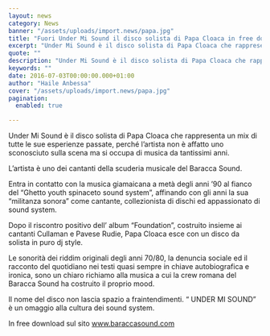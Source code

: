 ```yaml
---
layout: news
category: News
banner: "/assets/uploads/import.news/papa.jpg"
title: "Fuori Under Mi Sound il disco solista di Papa Cloaca in free download"
excerpt: "Under Mi Sound è il disco solista di Papa Cloaca che rappresenta un mix di tutte le sue esperienze passate, perché l’artista non è affatto uno sconosciuto sulla scena ma si occupa di musica da tantissimi anni. L’artista è uno dei cantanti della scuderia musicale del Baracca Sound. Entra in contatto con la musica giamaicana [&hellip"
quote: ""
description: "Under Mi Sound è il disco solista di Papa Cloaca che rappresenta un mix di tutte le sue esperienze passate, perché l’artista non è affatto uno sconosciuto sulla scena ma si occupa di musica da tantissimi anni. L’artista è uno dei cantanti della scuderia musicale del Baracca Sound. Entra in contatto con la musica giamaicana [&hellip"
keywords: ""
date: 2016-07-03T00:00:00.000+01:00
author: "Haile Anbessa"
cover: "/assets/uploads/import.news/papa.jpg"
pagination:
  enabled: true

---
```


Under Mi Sound è il disco solista di Papa Cloaca che rappresenta un mix di tutte le sue esperienze passate, perché l’artista non è affatto uno sconosciuto sulla scena ma si occupa di musica da tantissimi anni.

L’artista è uno dei cantanti della scuderia musicale del Baracca Sound.

Entra in contatto con la musica giamaicana a metà degli anni ’90 al fianco del “Ghetto youth spinaceto sound system”, affinando con gli anni la sua “militanza sonora” come cantante, collezionista di dischi ed appassionato di sound system.

Dopo il riscontro positivo dell’ album “Foundation”, costruito insieme ai cantanti Cullaman e Pavese Rudie, Papa Cloaca esce con un disco da solista in puro dj style.

Le sonorità dei riddim originali degli anni 70/80, la denuncia sociale ed il racconto del quotidiano nei testi quasi sempre in chiave autobiografica e ironica, sono un chiaro richiamo alla musica a cui la crew romana del Baracca Sound ha costruito il proprio mood.

Il nome del disco non lascia spazio a fraintendimenti. “ UNDER MI SOUND” è un omaggio alla cultura dei sound system.

In free download sul sito www.baraccasound.com